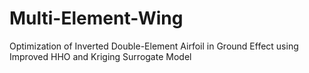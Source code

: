 # Multi-Element-Wing
Optimization of Inverted Double-Element Airfoil in Ground Effect using Improved HHO and Kriging Surrogate Model
